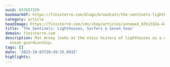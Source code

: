 ```yaml
---
uuid: 657657329
bookmarkOf: https://finisterre.com/blogs/broadcast/the-sentinels-lighthouses-surfers-seven-seas
category: article
headImage: https://finisterre.com/cdn/shop/articles/unnamed_87b1332a-4a90-48cb-9923-ec5fa51236fe.jpg?v=1696504698
title: 'The Sentinels: Lighthouses, Surfers & Seven Seas'
domain: finisterre.com
description: Mat Arney looks at the stoic history of lighthouses as a metaphor for
  ocean guardianship.
tags: []
date: '2023-10-07T20:49:35.093Z'
highlights: 
---
```




